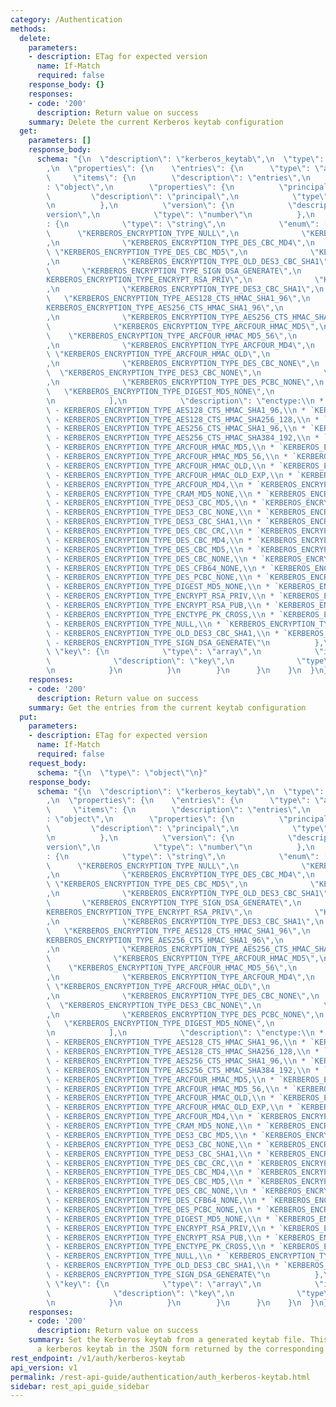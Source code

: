 ```yaml
---
category: /Authentication
methods:
  delete:
    parameters:
    - description: ETag for expected version
      name: If-Match
      required: false
    response_body: {}
    responses:
    - code: '200'
      description: Return value on success
    summary: Delete the current Kerberos keytab configuration
  get:
    parameters: []
    response_body:
      schema: "{\n  \"description\": \"kerberos_keytab\",\n  \"type\": \"object\"\
        ,\n  \"properties\": {\n    \"entries\": {\n      \"type\": \"array\",\n \
        \     \"items\": {\n        \"description\": \"entries\",\n        \"type\"\
        : \"object\",\n        \"properties\": {\n          \"principal\": {\n   \
        \         \"description\": \"principal\",\n            \"type\": \"string\"\
        \n          },\n          \"version\": {\n            \"description\": \"\
        version\",\n            \"type\": \"number\"\n          },\n          \"enctype\"\
        : {\n            \"type\": \"string\",\n            \"enum\": [\n        \
        \      \"KERBEROS_ENCRYPTION_TYPE_NULL\",\n              \"KERBEROS_ENCRYPTION_TYPE_DES_CBC_CRC\"\
        ,\n              \"KERBEROS_ENCRYPTION_TYPE_DES_CBC_MD4\",\n             \
        \ \"KERBEROS_ENCRYPTION_TYPE_DES_CBC_MD5\",\n              \"KERBEROS_ENCRYPTION_TYPE_DES3_CBC_MD5\"\
        ,\n              \"KERBEROS_ENCRYPTION_TYPE_OLD_DES3_CBC_SHA1\",\n       \
        \       \"KERBEROS_ENCRYPTION_TYPE_SIGN_DSA_GENERATE\",\n              \"\
        KERBEROS_ENCRYPTION_TYPE_ENCRYPT_RSA_PRIV\",\n              \"KERBEROS_ENCRYPTION_TYPE_ENCRYPT_RSA_PUB\"\
        ,\n              \"KERBEROS_ENCRYPTION_TYPE_DES3_CBC_SHA1\",\n           \
        \   \"KERBEROS_ENCRYPTION_TYPE_AES128_CTS_HMAC_SHA1_96\",\n              \"\
        KERBEROS_ENCRYPTION_TYPE_AES256_CTS_HMAC_SHA1_96\",\n              \"KERBEROS_ENCRYPTION_TYPE_AES128_CTS_HMAC_SHA256_128\"\
        ,\n              \"KERBEROS_ENCRYPTION_TYPE_AES256_CTS_HMAC_SHA384_192\",\n\
        \              \"KERBEROS_ENCRYPTION_TYPE_ARCFOUR_HMAC_MD5\",\n          \
        \    \"KERBEROS_ENCRYPTION_TYPE_ARCFOUR_HMAC_MD5_56\",\n              \"KERBEROS_ENCRYPTION_TYPE_ENCTYPE_PK_CROSS\"\
        ,\n              \"KERBEROS_ENCRYPTION_TYPE_ARCFOUR_MD4\",\n             \
        \ \"KERBEROS_ENCRYPTION_TYPE_ARCFOUR_HMAC_OLD\",\n              \"KERBEROS_ENCRYPTION_TYPE_ARCFOUR_HMAC_OLD_EXP\"\
        ,\n              \"KERBEROS_ENCRYPTION_TYPE_DES_CBC_NONE\",\n            \
        \  \"KERBEROS_ENCRYPTION_TYPE_DES3_CBC_NONE\",\n              \"KERBEROS_ENCRYPTION_TYPE_DES_CFB64_NONE\"\
        ,\n              \"KERBEROS_ENCRYPTION_TYPE_DES_PCBC_NONE\",\n           \
        \   \"KERBEROS_ENCRYPTION_TYPE_DIGEST_MD5_NONE\",\n              \"KERBEROS_ENCRYPTION_TYPE_CRAM_MD5_NONE\"\
        \n            ],\n            \"description\": \"enctype:\\n * `KERBEROS_ENCRYPTION_TYPE_AES128_CTS_HMAC_SHA1_96`\
        \ - KERBEROS_ENCRYPTION_TYPE_AES128_CTS_HMAC_SHA1_96,\\n * `KERBEROS_ENCRYPTION_TYPE_AES128_CTS_HMAC_SHA256_128`\
        \ - KERBEROS_ENCRYPTION_TYPE_AES128_CTS_HMAC_SHA256_128,\\n * `KERBEROS_ENCRYPTION_TYPE_AES256_CTS_HMAC_SHA1_96`\
        \ - KERBEROS_ENCRYPTION_TYPE_AES256_CTS_HMAC_SHA1_96,\\n * `KERBEROS_ENCRYPTION_TYPE_AES256_CTS_HMAC_SHA384_192`\
        \ - KERBEROS_ENCRYPTION_TYPE_AES256_CTS_HMAC_SHA384_192,\\n * `KERBEROS_ENCRYPTION_TYPE_ARCFOUR_HMAC_MD5`\
        \ - KERBEROS_ENCRYPTION_TYPE_ARCFOUR_HMAC_MD5,\\n * `KERBEROS_ENCRYPTION_TYPE_ARCFOUR_HMAC_MD5_56`\
        \ - KERBEROS_ENCRYPTION_TYPE_ARCFOUR_HMAC_MD5_56,\\n * `KERBEROS_ENCRYPTION_TYPE_ARCFOUR_HMAC_OLD`\
        \ - KERBEROS_ENCRYPTION_TYPE_ARCFOUR_HMAC_OLD,\\n * `KERBEROS_ENCRYPTION_TYPE_ARCFOUR_HMAC_OLD_EXP`\
        \ - KERBEROS_ENCRYPTION_TYPE_ARCFOUR_HMAC_OLD_EXP,\\n * `KERBEROS_ENCRYPTION_TYPE_ARCFOUR_MD4`\
        \ - KERBEROS_ENCRYPTION_TYPE_ARCFOUR_MD4,\\n * `KERBEROS_ENCRYPTION_TYPE_CRAM_MD5_NONE`\
        \ - KERBEROS_ENCRYPTION_TYPE_CRAM_MD5_NONE,\\n * `KERBEROS_ENCRYPTION_TYPE_DES3_CBC_MD5`\
        \ - KERBEROS_ENCRYPTION_TYPE_DES3_CBC_MD5,\\n * `KERBEROS_ENCRYPTION_TYPE_DES3_CBC_NONE`\
        \ - KERBEROS_ENCRYPTION_TYPE_DES3_CBC_NONE,\\n * `KERBEROS_ENCRYPTION_TYPE_DES3_CBC_SHA1`\
        \ - KERBEROS_ENCRYPTION_TYPE_DES3_CBC_SHA1,\\n * `KERBEROS_ENCRYPTION_TYPE_DES_CBC_CRC`\
        \ - KERBEROS_ENCRYPTION_TYPE_DES_CBC_CRC,\\n * `KERBEROS_ENCRYPTION_TYPE_DES_CBC_MD4`\
        \ - KERBEROS_ENCRYPTION_TYPE_DES_CBC_MD4,\\n * `KERBEROS_ENCRYPTION_TYPE_DES_CBC_MD5`\
        \ - KERBEROS_ENCRYPTION_TYPE_DES_CBC_MD5,\\n * `KERBEROS_ENCRYPTION_TYPE_DES_CBC_NONE`\
        \ - KERBEROS_ENCRYPTION_TYPE_DES_CBC_NONE,\\n * `KERBEROS_ENCRYPTION_TYPE_DES_CFB64_NONE`\
        \ - KERBEROS_ENCRYPTION_TYPE_DES_CFB64_NONE,\\n * `KERBEROS_ENCRYPTION_TYPE_DES_PCBC_NONE`\
        \ - KERBEROS_ENCRYPTION_TYPE_DES_PCBC_NONE,\\n * `KERBEROS_ENCRYPTION_TYPE_DIGEST_MD5_NONE`\
        \ - KERBEROS_ENCRYPTION_TYPE_DIGEST_MD5_NONE,\\n * `KERBEROS_ENCRYPTION_TYPE_ENCRYPT_RSA_PRIV`\
        \ - KERBEROS_ENCRYPTION_TYPE_ENCRYPT_RSA_PRIV,\\n * `KERBEROS_ENCRYPTION_TYPE_ENCRYPT_RSA_PUB`\
        \ - KERBEROS_ENCRYPTION_TYPE_ENCRYPT_RSA_PUB,\\n * `KERBEROS_ENCRYPTION_TYPE_ENCTYPE_PK_CROSS`\
        \ - KERBEROS_ENCRYPTION_TYPE_ENCTYPE_PK_CROSS,\\n * `KERBEROS_ENCRYPTION_TYPE_NULL`\
        \ - KERBEROS_ENCRYPTION_TYPE_NULL,\\n * `KERBEROS_ENCRYPTION_TYPE_OLD_DES3_CBC_SHA1`\
        \ - KERBEROS_ENCRYPTION_TYPE_OLD_DES3_CBC_SHA1,\\n * `KERBEROS_ENCRYPTION_TYPE_SIGN_DSA_GENERATE`\
        \ - KERBEROS_ENCRYPTION_TYPE_SIGN_DSA_GENERATE\"\n          },\n         \
        \ \"key\": {\n            \"type\": \"array\",\n            \"items\": {\n\
        \              \"description\": \"key\",\n              \"type\": \"number\"\
        \n            }\n          }\n        }\n      }\n    }\n  }\n}"
    responses:
    - code: '200'
      description: Return value on success
    summary: Get the entries from the current keytab configuration
  put:
    parameters:
    - description: ETag for expected version
      name: If-Match
      required: false
    request_body:
      schema: "{\n  \"type\": \"object\"\n}"
    response_body:
      schema: "{\n  \"description\": \"kerberos_keytab\",\n  \"type\": \"object\"\
        ,\n  \"properties\": {\n    \"entries\": {\n      \"type\": \"array\",\n \
        \     \"items\": {\n        \"description\": \"entries\",\n        \"type\"\
        : \"object\",\n        \"properties\": {\n          \"principal\": {\n   \
        \         \"description\": \"principal\",\n            \"type\": \"string\"\
        \n          },\n          \"version\": {\n            \"description\": \"\
        version\",\n            \"type\": \"number\"\n          },\n          \"enctype\"\
        : {\n            \"type\": \"string\",\n            \"enum\": [\n        \
        \      \"KERBEROS_ENCRYPTION_TYPE_NULL\",\n              \"KERBEROS_ENCRYPTION_TYPE_DES_CBC_CRC\"\
        ,\n              \"KERBEROS_ENCRYPTION_TYPE_DES_CBC_MD4\",\n             \
        \ \"KERBEROS_ENCRYPTION_TYPE_DES_CBC_MD5\",\n              \"KERBEROS_ENCRYPTION_TYPE_DES3_CBC_MD5\"\
        ,\n              \"KERBEROS_ENCRYPTION_TYPE_OLD_DES3_CBC_SHA1\",\n       \
        \       \"KERBEROS_ENCRYPTION_TYPE_SIGN_DSA_GENERATE\",\n              \"\
        KERBEROS_ENCRYPTION_TYPE_ENCRYPT_RSA_PRIV\",\n              \"KERBEROS_ENCRYPTION_TYPE_ENCRYPT_RSA_PUB\"\
        ,\n              \"KERBEROS_ENCRYPTION_TYPE_DES3_CBC_SHA1\",\n           \
        \   \"KERBEROS_ENCRYPTION_TYPE_AES128_CTS_HMAC_SHA1_96\",\n              \"\
        KERBEROS_ENCRYPTION_TYPE_AES256_CTS_HMAC_SHA1_96\",\n              \"KERBEROS_ENCRYPTION_TYPE_AES128_CTS_HMAC_SHA256_128\"\
        ,\n              \"KERBEROS_ENCRYPTION_TYPE_AES256_CTS_HMAC_SHA384_192\",\n\
        \              \"KERBEROS_ENCRYPTION_TYPE_ARCFOUR_HMAC_MD5\",\n          \
        \    \"KERBEROS_ENCRYPTION_TYPE_ARCFOUR_HMAC_MD5_56\",\n              \"KERBEROS_ENCRYPTION_TYPE_ENCTYPE_PK_CROSS\"\
        ,\n              \"KERBEROS_ENCRYPTION_TYPE_ARCFOUR_MD4\",\n             \
        \ \"KERBEROS_ENCRYPTION_TYPE_ARCFOUR_HMAC_OLD\",\n              \"KERBEROS_ENCRYPTION_TYPE_ARCFOUR_HMAC_OLD_EXP\"\
        ,\n              \"KERBEROS_ENCRYPTION_TYPE_DES_CBC_NONE\",\n            \
        \  \"KERBEROS_ENCRYPTION_TYPE_DES3_CBC_NONE\",\n              \"KERBEROS_ENCRYPTION_TYPE_DES_CFB64_NONE\"\
        ,\n              \"KERBEROS_ENCRYPTION_TYPE_DES_PCBC_NONE\",\n           \
        \   \"KERBEROS_ENCRYPTION_TYPE_DIGEST_MD5_NONE\",\n              \"KERBEROS_ENCRYPTION_TYPE_CRAM_MD5_NONE\"\
        \n            ],\n            \"description\": \"enctype:\\n * `KERBEROS_ENCRYPTION_TYPE_AES128_CTS_HMAC_SHA1_96`\
        \ - KERBEROS_ENCRYPTION_TYPE_AES128_CTS_HMAC_SHA1_96,\\n * `KERBEROS_ENCRYPTION_TYPE_AES128_CTS_HMAC_SHA256_128`\
        \ - KERBEROS_ENCRYPTION_TYPE_AES128_CTS_HMAC_SHA256_128,\\n * `KERBEROS_ENCRYPTION_TYPE_AES256_CTS_HMAC_SHA1_96`\
        \ - KERBEROS_ENCRYPTION_TYPE_AES256_CTS_HMAC_SHA1_96,\\n * `KERBEROS_ENCRYPTION_TYPE_AES256_CTS_HMAC_SHA384_192`\
        \ - KERBEROS_ENCRYPTION_TYPE_AES256_CTS_HMAC_SHA384_192,\\n * `KERBEROS_ENCRYPTION_TYPE_ARCFOUR_HMAC_MD5`\
        \ - KERBEROS_ENCRYPTION_TYPE_ARCFOUR_HMAC_MD5,\\n * `KERBEROS_ENCRYPTION_TYPE_ARCFOUR_HMAC_MD5_56`\
        \ - KERBEROS_ENCRYPTION_TYPE_ARCFOUR_HMAC_MD5_56,\\n * `KERBEROS_ENCRYPTION_TYPE_ARCFOUR_HMAC_OLD`\
        \ - KERBEROS_ENCRYPTION_TYPE_ARCFOUR_HMAC_OLD,\\n * `KERBEROS_ENCRYPTION_TYPE_ARCFOUR_HMAC_OLD_EXP`\
        \ - KERBEROS_ENCRYPTION_TYPE_ARCFOUR_HMAC_OLD_EXP,\\n * `KERBEROS_ENCRYPTION_TYPE_ARCFOUR_MD4`\
        \ - KERBEROS_ENCRYPTION_TYPE_ARCFOUR_MD4,\\n * `KERBEROS_ENCRYPTION_TYPE_CRAM_MD5_NONE`\
        \ - KERBEROS_ENCRYPTION_TYPE_CRAM_MD5_NONE,\\n * `KERBEROS_ENCRYPTION_TYPE_DES3_CBC_MD5`\
        \ - KERBEROS_ENCRYPTION_TYPE_DES3_CBC_MD5,\\n * `KERBEROS_ENCRYPTION_TYPE_DES3_CBC_NONE`\
        \ - KERBEROS_ENCRYPTION_TYPE_DES3_CBC_NONE,\\n * `KERBEROS_ENCRYPTION_TYPE_DES3_CBC_SHA1`\
        \ - KERBEROS_ENCRYPTION_TYPE_DES3_CBC_SHA1,\\n * `KERBEROS_ENCRYPTION_TYPE_DES_CBC_CRC`\
        \ - KERBEROS_ENCRYPTION_TYPE_DES_CBC_CRC,\\n * `KERBEROS_ENCRYPTION_TYPE_DES_CBC_MD4`\
        \ - KERBEROS_ENCRYPTION_TYPE_DES_CBC_MD4,\\n * `KERBEROS_ENCRYPTION_TYPE_DES_CBC_MD5`\
        \ - KERBEROS_ENCRYPTION_TYPE_DES_CBC_MD5,\\n * `KERBEROS_ENCRYPTION_TYPE_DES_CBC_NONE`\
        \ - KERBEROS_ENCRYPTION_TYPE_DES_CBC_NONE,\\n * `KERBEROS_ENCRYPTION_TYPE_DES_CFB64_NONE`\
        \ - KERBEROS_ENCRYPTION_TYPE_DES_CFB64_NONE,\\n * `KERBEROS_ENCRYPTION_TYPE_DES_PCBC_NONE`\
        \ - KERBEROS_ENCRYPTION_TYPE_DES_PCBC_NONE,\\n * `KERBEROS_ENCRYPTION_TYPE_DIGEST_MD5_NONE`\
        \ - KERBEROS_ENCRYPTION_TYPE_DIGEST_MD5_NONE,\\n * `KERBEROS_ENCRYPTION_TYPE_ENCRYPT_RSA_PRIV`\
        \ - KERBEROS_ENCRYPTION_TYPE_ENCRYPT_RSA_PRIV,\\n * `KERBEROS_ENCRYPTION_TYPE_ENCRYPT_RSA_PUB`\
        \ - KERBEROS_ENCRYPTION_TYPE_ENCRYPT_RSA_PUB,\\n * `KERBEROS_ENCRYPTION_TYPE_ENCTYPE_PK_CROSS`\
        \ - KERBEROS_ENCRYPTION_TYPE_ENCTYPE_PK_CROSS,\\n * `KERBEROS_ENCRYPTION_TYPE_NULL`\
        \ - KERBEROS_ENCRYPTION_TYPE_NULL,\\n * `KERBEROS_ENCRYPTION_TYPE_OLD_DES3_CBC_SHA1`\
        \ - KERBEROS_ENCRYPTION_TYPE_OLD_DES3_CBC_SHA1,\\n * `KERBEROS_ENCRYPTION_TYPE_SIGN_DSA_GENERATE`\
        \ - KERBEROS_ENCRYPTION_TYPE_SIGN_DSA_GENERATE\"\n          },\n         \
        \ \"key\": {\n            \"type\": \"array\",\n            \"items\": {\n\
        \              \"description\": \"key\",\n              \"type\": \"number\"\
        \n            }\n          }\n        }\n      }\n    }\n  }\n}"
    responses:
    - code: '200'
      description: Return value on success
    summary: Set the Kerberos keytab from a generated keytab file. This API also accepts
      a kerberos keytab in the JSON form returned by the corresponding GET request.
rest_endpoint: /v1/auth/kerberos-keytab
api_version: v1
permalink: /rest-api-guide/authentication/auth_kerberos-keytab.html
sidebar: rest_api_guide_sidebar
---
```

